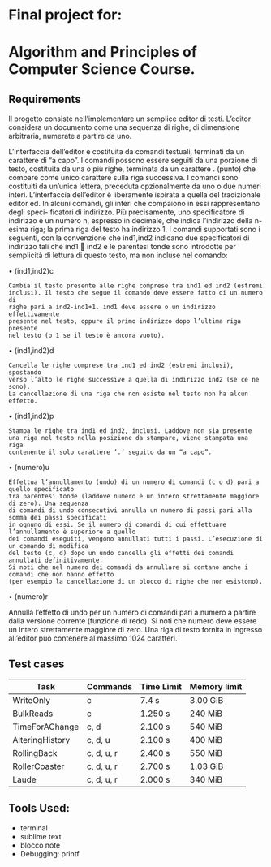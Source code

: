 # Final project for: 
# Algorithm and Principles of Computer Science Course.

## Requirements

Il progetto consiste nell’implementare un semplice editor di testi. L’editor considera un documento come una sequenza di righe, di dimensione arbitraria, numerate a partire da uno.

L’interfaccia dell’editor è costituita da comandi testuali, terminati da un carattere di “a capo”. I comandi possono essere seguiti da una porzione di testo, costituita da una o più righe, terminata da un carattere . (punto) che compare come unico carattere sulla riga successiva. I comandi sono costituiti da un’unica lettera, preceduta opzionalmente da uno o due numeri interi. L’interfaccia dell’editor è liberamente ispirata a quella del tradizionale editor ed.
In alcuni comandi, gli interi che compaiono in essi rappresentano degli speci- ficatori di indirizzo. Più precisamente, uno specificatore di indirizzo è un numero n, espresso in decimale, che indica l’indirizzo della n-esima riga; la prima riga del testo ha indirizzo 1.
I comandi supportati sono i seguenti, con la convenzione che ind1,ind2 indicano due specificatori di indirizzo tali che ind1  ind2 e le parentesi tonde sono introdotte per semplicità di lettura di questo testo, ma non incluse nel comando:

• (ind1,ind2)c

    Cambia il testo presente alle righe comprese tra ind1 ed ind2 (estremi
    inclusi). Il testo che segue il comando deve essere fatto di un numero di
    righe pari a ind2-ind1+1. ind1 deve essere o un indirizzo effettivamente
    presente nel testo, oppure il primo indirizzo dopo l’ultima riga presente
    nel testo (o 1 se il testo è ancora vuoto).
• (ind1,ind2)d

    Cancella le righe comprese tra ind1 ed ind2 (estremi inclusi), spostando
    verso l’alto le righe successive a quella di indirizzo ind2 (se ce ne sono).
    La cancellazione di una riga che non esiste nel testo non ha alcun effetto.
• (ind1,ind2)p

    Stampa le righe tra ind1 ed ind2, inclusi. Laddove non sia presente
    una riga nel testo nella posizione da stampare, viene stampata una riga
    contenente il solo carattere ’.’ seguito da un “a capo”.
• (numero)u

    Effettua l’annullamento (undo) di un numero di comandi (c o d) pari a quello specificato
    tra parentesi tonde (laddove numero è un intero strettamente maggiore di zero). Una sequenza 
    di comandi di undo consecutivi annulla un numero di passi pari alla somma dei passi specificati 
    in ognuno di essi. Se il numero di comandi di cui effettuare l’annullamento è superiore a quello 
    dei comandi eseguiti, vengono annullati tutti i passi. L’esecuzione di un comando di modifica 
    del testo (c, d) dopo un undo cancella gli effetti dei comandi annullati definitivamente.
    Si noti che nel numero dei comandi da annullare si contano anche i comandi che non hanno effetto
    (per esempio la cancellazione di un blocco di righe che non esistono).

 
• (numero)r

Annulla l’effetto di undo per un numero di comandi pari a numero a partire
dalla versione corrente (funzione di redo). Si noti che numero deve essere
un intero strettamente maggiore di zero. 
Una riga di testo fornita in ingresso all’editor può contenere al massimo 1024
caratteri.

 

## Test cases

| Task            | Commands   | Time Limit | Memory limit |
| --------------- | ---------- | ---------- | ------------ |
| WriteOnly       | c          | 7.4 s      | 3.00 GiB     |
| BulkReads       | c          | 1.250 s    | 240 MiB      |
| TimeForAChange  | c, d       | 2.100 s    | 540 MiB      |
| AlteringHistory | c, d, u    | 2.100 s    | 400 MiB      |
| RollingBack     | c, d, u, r | 2.400 s    | 550 MiB      |
| RollerCoaster   | c, d, u, r | 2.700 s    | 1.03 GiB     |
| Laude           | c, d, u, r | 2.000 s    | 340 MiB      |



## Tools Used:
- terminal
- sublime text
- blocco note
- Debugging: printf
